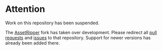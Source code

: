 # Attention 

Work on this repository has been suspended. 

The [AssetRipper](https://github.com/ds5678/AssetRipper) fork has taken over development. Please redirect all [pull requests](https://github.com/ds5678/AssetRipper/pulls) and [issues](https://github.com/ds5678/AssetRipper/issues) to that repository. Support for newer versions has already been added there.

